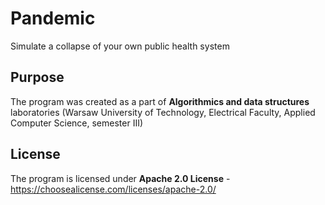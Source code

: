 # Pandemic
Simulate a collapse of your own public health system

## Purpose
The program was created as a part of **Algorithmics and data structures** laboratories (Warsaw University of Technology, Electrical Faculty, Applied Computer Science, semester III)

## License
The program is licensed under **Apache 2.0 License** - https://choosealicense.com/licenses/apache-2.0/
